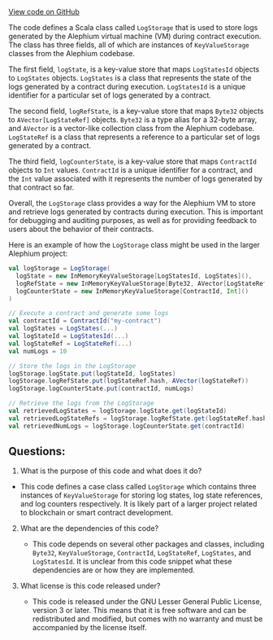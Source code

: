 [View code on GitHub](https://github.com/alephium/alephium/protocol/src/main/scala/org/alephium/protocol/vm/event/LogStorage.scala)

The code defines a Scala class called `LogStorage` that is used to store logs generated by the Alephium virtual machine (VM) during contract execution. The class has three fields, all of which are instances of `KeyValueStorage` classes from the Alephium codebase. 

The first field, `logState`, is a key-value store that maps `LogStatesId` objects to `LogStates` objects. `LogStates` is a class that represents the state of the logs generated by a contract during execution. `LogStatesId` is a unique identifier for a particular set of logs generated by a contract. 

The second field, `logRefState`, is a key-value store that maps `Byte32` objects to `AVector[LogStateRef]` objects. `Byte32` is a type alias for a 32-byte array, and `AVector` is a vector-like collection class from the Alephium codebase. `LogStateRef` is a class that represents a reference to a particular set of logs generated by a contract. 

The third field, `logCounterState`, is a key-value store that maps `ContractId` objects to `Int` values. `ContractId` is a unique identifier for a contract, and the `Int` value associated with it represents the number of logs generated by that contract so far. 

Overall, the `LogStorage` class provides a way for the Alephium VM to store and retrieve logs generated by contracts during execution. This is important for debugging and auditing purposes, as well as for providing feedback to users about the behavior of their contracts. 

Here is an example of how the `LogStorage` class might be used in the larger Alephium project:

```scala
val logStorage = LogStorage(
  logState = new InMemoryKeyValueStorage[LogStatesId, LogStates](),
  logRefState = new InMemoryKeyValueStorage[Byte32, AVector[LogStateRef]](),
  logCounterState = new InMemoryKeyValueStorage[ContractId, Int]()
)

// Execute a contract and generate some logs
val contractId = ContractId("my-contract")
val logStates = LogStates(...)
val logStateId = LogStatesId(...)
val logStateRef = LogStateRef(...)
val numLogs = 10

// Store the logs in the LogStorage
logStorage.logState.put(logStateId, logStates)
logStorage.logRefState.put(logStateRef.hash, AVector(logStateRef))
logStorage.logCounterState.put(contractId, numLogs)

// Retrieve the logs from the LogStorage
val retrievedLogStates = logStorage.logState.get(logStateId)
val retrievedLogStateRefs = logStorage.logRefState.get(logStateRef.hash)
val retrievedNumLogs = logStorage.logCounterState.get(contractId)
```
## Questions: 
 1. What is the purpose of this code and what does it do?
   - This code defines a case class called `LogStorage` which contains three instances of `KeyValueStorage` for storing log states, log state references, and log counters respectively. It is likely part of a larger project related to blockchain or smart contract development.

2. What are the dependencies of this code?
   - This code depends on several other packages and classes, including `Byte32`, `KeyValueStorage`, `ContractId`, `LogStateRef`, `LogStates`, and `LogStatesId`. It is unclear from this code snippet what these dependencies are or how they are implemented.

3. What license is this code released under?
   - This code is released under the GNU Lesser General Public License, version 3 or later. This means that it is free software and can be redistributed and modified, but comes with no warranty and must be accompanied by the license itself.